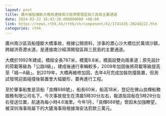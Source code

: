 ```yaml
---
layout: post
title: 廣州被船撞斷大橋為連接南沙經濟開發區與三民島主要通道
date: 2024-02-22 16:43:20.000000000 +08:00
link: https://news.rthk.hk/rthk/ch/component/k2/1741435-20240222.htm
categories: rthk
---
```


廣州南沙區貨船撞斷大橋事故，根據公開資料，涉事的瀝心沙大橋位於萬頃沙鎮，跨越洪奇瀝水道，是連接南沙經濟開發區與三民島的主要通道。

大橋於1992年建成，橋樑全長787米，橋寬9.8米，橋面設雙向兩車道；原先設計的荷載等級為「公路Ⅱ級」，建成後通行車輛較多，2009年加固後將荷載等級提高至「城—A級」。到2019年，大橋再維修加固，去年4月完成加裝防撞裝置，但測試發現迎面碰撞後裝置會大幅變形，要再進行工程。

至於肇事船隻是貨船「良輝688號」，船長60米，船高18米，登記在佛山良輝船務服務有限公司名下。今次事故發生在清晨5時30分左右，報道指貨船在5時29分左右發送位置，航速為每小時4.6海里。今年1月，「良輝688號」曾因未加強瞭望，被深圳海事局屬下的大鏟海事局根據海安法罰款三萬元。
